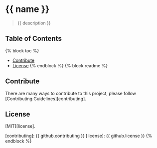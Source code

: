 # {{ name }}

> {{ description }}

## Table of Contents
{% block toc %}
- [Contribute](#contribute)
- [License](#license)
{% endblock %}
{% block readme %}
## Contribute

There are many ways to contribute to this project, please follow
[Contributing Guidelines][contributing].

## License

[MIT][license].

[contributing]: {{ github.contributing }}
[license]: {{ github.license }}
{% endblock %}
